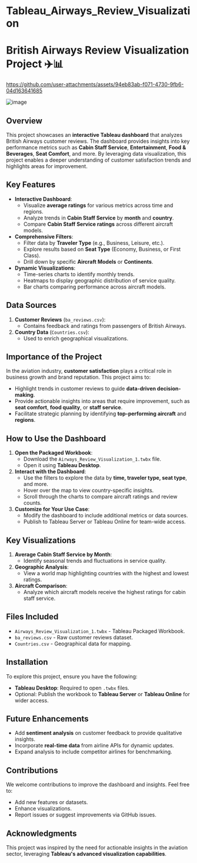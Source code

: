 # Tableau_Airways_Review_Visualization

# British Airways Review Visualization Project ✈️📊

https://github.com/user-attachments/assets/94eb83ab-f071-4730-9fb6-04d163641685

![image](https://github.com/user-attachments/assets/db611ade-ee80-4a3d-952e-8e4e4f345b5c)

## Overview
This project showcases an **interactive Tableau dashboard** that analyzes British Airways customer reviews. The dashboard provides insights into key performance metrics such as **Cabin Staff Service**, **Entertainment**, **Food & Beverages**, **Seat Comfort**, and more. By leveraging data visualization, this project enables a deeper understanding of customer satisfaction trends and highlights areas for improvement.

## Key Features
- **Interactive Dashboard**:
  - Visualize **average ratings** for various metrics across time and regions.
  - Analyze trends in **Cabin Staff Service** by **month** and **country**.
  - Compare **Cabin Staff Service ratings** across different aircraft models.
- **Comprehensive Filters**:
  - Filter data by **Traveler Type** (e.g., Business, Leisure, etc.).
  - Explore results based on **Seat Type** (Economy, Business, or First Class).
  - Drill down by specific **Aircraft Models** or **Continents**.
- **Dynamic Visualizations**:
  - Time-series charts to identify monthly trends.
  - Heatmaps to display geographic distribution of service quality.
  - Bar charts comparing performance across aircraft models.

## Data Sources
1. **Customer Reviews** (`ba_reviews.csv`):
   - Contains feedback and ratings from passengers of British Airways.
2. **Country Data** (`Countries.csv`):
   - Used to enrich geographical visualizations.

## Importance of the Project
In the aviation industry, **customer satisfaction** plays a critical role in business growth and brand reputation. This project aims to:
- Highlight trends in customer reviews to guide **data-driven decision-making**.
- Provide actionable insights into areas that require improvement, such as **seat comfort**, **food quality**, or **staff service**.
- Facilitate strategic planning by identifying **top-performing aircraft** and **regions**.

## How to Use the Dashboard
1. **Open the Packaged Workbook**:
   - Download the `Airways_Review_Visualization_1.twbx` file.
   - Open it using **Tableau Desktop**.
2. **Interact with the Dashboard**:
   - Use the filters to explore the data by **time, traveler type, seat type**, and more.
   - Hover over the map to view country-specific insights.
   - Scroll through the charts to compare aircraft ratings and review counts.
3. **Customize for Your Use Case**:
   - Modify the dashboard to include additional metrics or data sources.
   - Publish to Tableau Server or Tableau Online for team-wide access.

## Key Visualizations
1. **Average Cabin Staff Service by Month**:
   - Identify seasonal trends and fluctuations in service quality.
2. **Geographic Analysis**:
   - View a world map highlighting countries with the highest and lowest ratings.
3. **Aircraft Comparison**:
   - Analyze which aircraft models receive the highest ratings for cabin staff service.

## Files Included
- `Airways_Review_Visualization_1.twbx` - Tableau Packaged Workbook.
- `ba_reviews.csv` - Raw customer reviews dataset.
- `Countries.csv` - Geographical data for mapping.

## Installation
To explore this project, ensure you have the following:
- **Tableau Desktop**: Required to open `.twbx` files.
- Optional: Publish the workbook to **Tableau Server** or **Tableau Online** for wider access.

## Future Enhancements
- Add **sentiment analysis** on customer feedback to provide qualitative insights.
- Incorporate **real-time data** from airline APIs for dynamic updates.
- Expand analysis to include competitor airlines for benchmarking.

## Contributions
We welcome contributions to improve the dashboard and insights. Feel free to:
- Add new features or datasets.
- Enhance visualizations.
- Report issues or suggest improvements via GitHub issues.

## Acknowledgments
This project was inspired by the need for actionable insights in the aviation sector, leveraging **Tableau's advanced visualization capabilities**.
